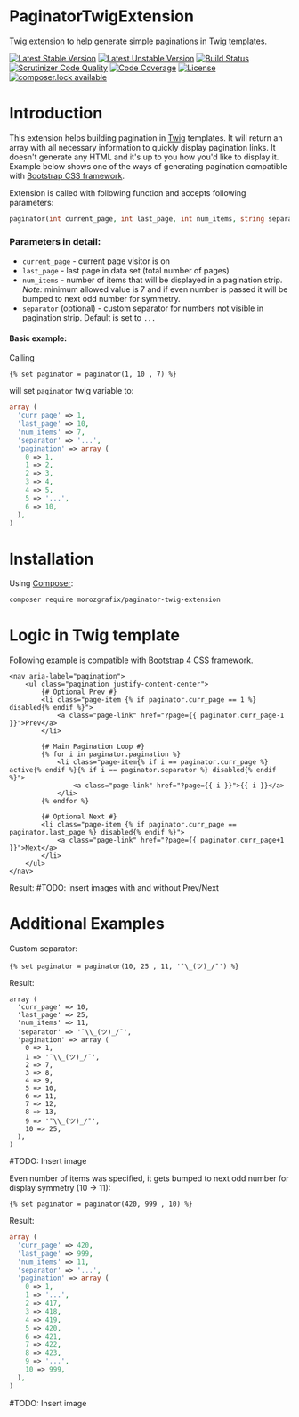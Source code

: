 # PaginatorTwigExtension
Twig extension to help generate simple paginations in Twig templates.

[![Latest Stable Version](https://poser.pugx.org/morozgrafix/paginator-twig-extension/version)](https://packagist.org/packages/morozgrafix/paginator-twig-extension)
[![Latest Unstable Version](https://poser.pugx.org/morozgrafix/paginator-twig-extension/v/unstable)](//packagist.org/packages/morozgrafix/paginator-twig-extension)
[![Build Status](https://travis-ci.org/morozgrafix/PaginatorTwigExtension.svg?branch=master)](https://travis-ci.org/morozgrafix/PaginatorTwigExtension)
[![Scrutinizer Code Quality](https://scrutinizer-ci.com/g/morozgrafix/PaginatorTwigExtension/badges/quality-score.png?b=master)](https://scrutinizer-ci.com/g/morozgrafix/PaginatorTwigExtension/?branch=master)
[![Code Coverage](https://scrutinizer-ci.com/g/morozgrafix/PaginatorTwigExtension/badges/coverage.png?b=master)](https://scrutinizer-ci.com/g/morozgrafix/PaginatorTwigExtension/?branch=master)
[![License](https://poser.pugx.org/morozgrafix/paginator-twig-extension/license)](https://packagist.org/packages/morozgrafix/paginator-twig-extension)
[![composer.lock available](https://poser.pugx.org/morozgrafix/paginator-twig-extension/composerlock)](https://packagist.org/packages/morozgrafix/paginator-twig-extension)


# Introduction

This extension helps building pagination in [Twig](https://twig.symfony.com/) templates. It will return an array with all necessary information to quickly display pagination links. It doesn't generate any HTML and it's up to you how you'd like to display it. Example below shows one of the ways of generating pagination compatible with [Bootstrap CSS framework](https://getbootstrap.com/).



Extension is called with following function and accepts following parameters:

```php
paginator(int current_page, int last_page, int num_items, string separator)
```
### Parameters in detail:
- `current_page` - current page visitor is on
- `last_page` - last page in data set (total number of pages)
- `num_items` - number of items that will be displayed in a pagination strip. *Note:* minimum allowed value is 7 and if even number is passed it will be bumped to next odd number for symmetry.
- `separator` (optional) - custom separator for numbers not visible in pagination strip. Default is set to `...`

#### Basic example:

Calling 
```twig
{% set paginator = paginator(1, 10 , 7) %}
```
will set `paginator` twig variable to:

```php
array (
  'curr_page' => 1,
  'last_page' => 10,
  'num_items' => 7,
  'separator' => '...',
  'pagination' => array (
    0 => 1,
    1 => 2,
    2 => 3,
    3 => 4,
    4 => 5,
    5 => '...',
    6 => 10,
  ),
)
```

# Installation

Using [Composer](http://getcomposer.org):

```bash
composer require morozgrafix/paginator-twig-extension
```

# Logic in Twig template

Following example is compatible with [Bootstrap 4](https://getbootstrap.com/) CSS framework.

```twig
<nav aria-label="pagination">
    <ul class="pagination justify-content-center">
        {# Optional Prev #}
        <li class="page-item {% if paginator.curr_page == 1 %} disabled{% endif %}">
            <a class="page-link" href="?page={{ paginator.curr_page-1 }}">Prev</a>
        </li>

        {# Main Pagination Loop #}
        {% for i in paginator.pagination %}
            <li class="page-item{% if i == paginator.curr_page %} active{% endif %}{% if i == paginator.separator %} disabled{% endif %}">
                <a class="page-link" href="?page={{ i }}">{{ i }}</a>
            </li>
        {% endfor %}

        {# Optional Next #}
        <li class="page-item {% if paginator.curr_page == paginator.last_page %} disabled{% endif %}">
            <a class="page-link" href="?page={{ paginator.curr_page+1 }}">Next</a>
        </li>
    </ul>
</nav>
```

Result:
#TODO: insert images with and without Prev/Next


# Additional Examples

Custom separator:
```twig
{% set paginator = paginator(10, 25 , 11, '¯\_(ツ)_/¯') %}
```
Result:
```
array (
  'curr_page' => 10,
  'last_page' => 25,
  'num_items' => 11,
  'separator' => '¯\\_(ツ)_/¯',
  'pagination' => array (
    0 => 1,
    1 => '¯\\_(ツ)_/¯',
    2 => 7,
    3 => 8,
    4 => 9,
    5 => 10,
    6 => 11,
    7 => 12,
    8 => 13,
    9 => '¯\\_(ツ)_/¯',
    10 => 25,
  ),
)
```

#TODO: Insert image

Even number of items was specified, it gets bumped to next odd number for display symmetry (10 -> 11):
```twig
{% set paginator = paginator(420, 999 , 10) %}

```

Result:
```php
array (
  'curr_page' => 420,
  'last_page' => 999,
  'num_items' => 11,
  'separator' => '...',
  'pagination' => array (
    0 => 1,
    1 => '...',
    2 => 417,
    3 => 418,
    4 => 419,
    5 => 420,
    6 => 421,
    7 => 422,
    8 => 423,
    9 => '...',
    10 => 999,
  ),
)
```

#TODO: Insert image
